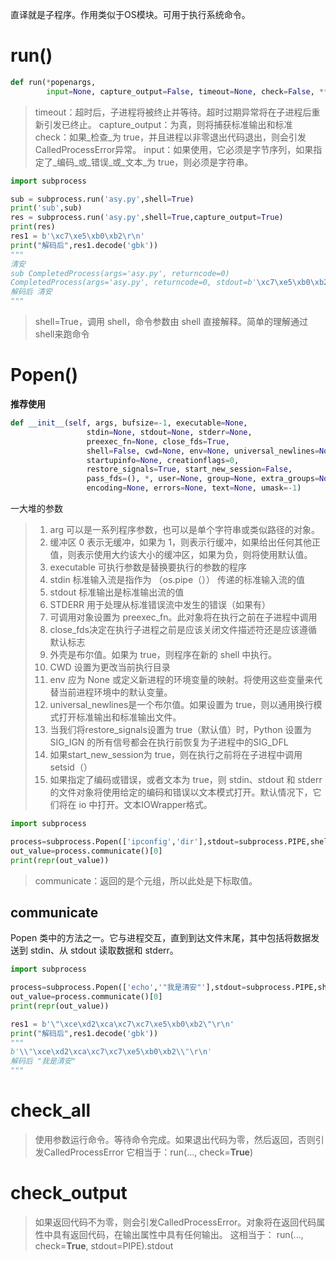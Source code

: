 直译就是子程序。作用类似于OS模块。可用于执行系统命令。
# run()
```python
def run(*popenargs,
        input=None, capture_output=False, timeout=None, check=False, **kwargs):
```
> timeout：超时后，子进程将被终止并等待。超时过期异常将在子进程后重新引发已终止。
> capture_output：为真，则将捕获标准输出和标准
> check：如果_检查_为 true，并且进程以非零退出代码退出，则会引发CalledProcessError异常。
> input：如果使用，它必须是字节序列，如果指定了_编码_或_错误_或_文本_为 true，则必须是字符串。

```python
import subprocess

sub = subprocess.run('asy.py',shell=True)
print('sub',sub)
res = subprocess.run('asy.py',shell=True,capture_output=True)
print(res)
res1 = b'\xc7\xe5\xb0\xb2\r\n'
print("解码后",res1.decode('gbk'))
"""
清安
sub CompletedProcess(args='asy.py', returncode=0)
CompletedProcess(args='asy.py', returncode=0, stdout=b'\xc7\xe5\xb0\xb2\r\n', stderr=b'')
解码后 清安
"""
```
> shell=True，调用 shell，命令参数由 shell 直接解释。简单的理解通过shell来跑命令

# Popen()
**推荐使用**
```python
def __init__(self, args, bufsize=-1, executable=None,
                 stdin=None, stdout=None, stderr=None,
                 preexec_fn=None, close_fds=True,
                 shell=False, cwd=None, env=None, universal_newlines=None,
                 startupinfo=None, creationflags=0,
                 restore_signals=True, start_new_session=False,
                 pass_fds=(), *, user=None, group=None, extra_groups=None,
                 encoding=None, errors=None, text=None, umask=-1)
```
一大堆的参数
> 1.  arg 可以是一系列程序参数，也可以是单个字符串或类似路径的对象。 
> 2.  缓冲区 0 表示无缓冲，如果为 1，则表示行缓冲，如果给出任何其他正值，则表示使用大约该大小的缓冲区，如果为负，则将使用默认值。 
> 3.  executable 可执行参数是替换要执行的参数的程序 
> 4.  stdin 标准输入流是指作为 （os.pipe（）） 传递的标准输入流的值 
> 5.  stdout 标准输出是标准输出流的值 
> 6.  STDERR 用于处理从标准错误流中发生的错误（如果有） 
> 7.  可调用对象设置为 preexec_fn。此对象将在执行之前在子进程中调用 
> 8.  close_fds决定在执行子进程之前是应该关闭文件描述符还是应该遵循默认标志 
> 9.  外壳是布尔值。如果为 true，则程序在新的 shell 中执行。 
> 10.  CWD 设置为更改当前执行目录 
> 11.  env 应为 None 或定义新进程的环境变量的映射。将使用这些变量来代替当前进程环境中的默认变量。 
> 12.  universal_newlines是一个布尔值。如果设置为 true，则以通用换行模式打开标准输出和标准输出文件。 
> 13.  当我们将restore_signals设置为 true（默认值）时，Python 设置为 SIG_IGN 的所有信号都会在执行前恢复为子进程中的SIG_DFL 
> 14.  如果start_new_session为 true，则在执行之前将在子进程中调用 setsid（） 
> 15.  如果指定了编码或错误，或者文本为 true，则 stdin、stdout 和 stderr 的文件对象将使用给定的编码和错误以文本模式打开。默认情况下，它们将在 io 中打开。文本IOWrapper格式。 

```python
import subprocess

process=subprocess.Popen(['ipconfig','dir'],stdout=subprocess.PIPE,shell=True)
out_value=process.communicate()[0]
print(repr(out_value))
```
> communicate：返回的是个元组，所以此处是下标取值。

## communicate
Popen 类中的方法之一。它与进程交互，直到到达文件末尾，其中包括将数据发送到 stdin、从 stdout 读取数据和 stderr。
```python
import subprocess

process=subprocess.Popen(['echo','"我是清安"'],stdout=subprocess.PIPE,shell=True)
out_value=process.communicate()[0]
print(repr(out_value))

res1 = b'\"\xce\xd2\xca\xc7\xc7\xe5\xb0\xb2\"\r\n'
print("解码后",res1.decode('gbk'))
"""
b'\\"\xce\xd2\xca\xc7\xc7\xe5\xb0\xb2\\"\r\n'
解码后 "我是清安"
"""
```
# check_all
> 使用参数运行命令。等待命令完成。如果退出代码为零，然后返回，否则引发CalledProcessError
> 它相当于：run(..., check=**True**)

# check_output
> 如果返回代码不为零，则会引发CalledProcessError。对象将在返回代码属性中具有返回代码，在输出属性中具有任何输出。
> 这相当于：
> run(..., check=**True**, stdout=PIPE).stdout

